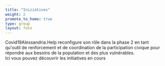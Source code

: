 ```yaml
---
title: "Iniziatives"
weight: 2
promote_to_home: true
type: group
layout: foto 
---
```


Covid19Alessandria.Help reconfigure son rôle dans la phase 2 en tant qu'outil de renforcement et de coordination de la participation civique pour répondre aux besoins de la population et des plus vulnérables.  
Ici vous pouvez découvrir les initiatives en cours
